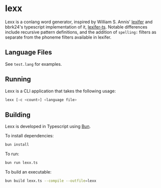 # lexx

Lexx is a conlang word generator, inspired by William S. Annis' [lexifer][] and
bbrk24's typescript implementation of it, [lexifer-ts][]. Notable differences include
recursive pattern definitions, and the addition of `spelling:` filters as separate from
the phoneme filters available in lexifer.

[lexifer]: https://lingweenie.org/conlang/lexifer.html
[lexifer-ts]: https://github.com/bbrk24

## Language Files

See `test.lang` for examples.

## Running

Lexx is a CLI application that takes the following usage:

```bash
lexx [-c <count>] <language file>
```

## Building

Lexx is developed in Typescript using [Bun][].

To install dependencies:

```bash
bun install
```

To run:

```bash
bun run lexx.ts
```

To build an executable:

```bash
bun build lexx.ts --compile --outfile=lexx
```

[Bun]: https://bun.sh
